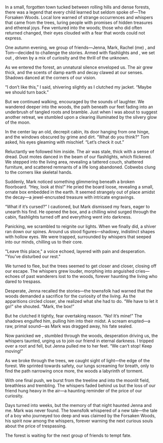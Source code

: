 In a small, forgotten town tucked between rolling hills and dense forests, there was a legend that every child learned but seldom spoke of—The Forsaken Woods. Local lore warned of strange occurrences and whispers that came from the trees, luring people with promises of hidden treasures and ethereal joys. Few ventured into the woods; those who did often returned changed, their eyes clouded with a fear that words could not express.

One  autumn evening, we group of friends—Jenna, Mark, Rachel (me) , and Tom—decided to challenge the stories. Armed with flashlights and , we set out , driven by a mix of curiosity and the thrill of the unknown.

As we entered the forest, an unnatural silence enveloped us. The air grew thick, and the scents of damp earth and decay clawed at our senses. Shadows danced at the corners of our vision. 

“I don’t like this,” I said, shivering slightly as I clutched my jacket. “Maybe we should turn back.”

But we continued walking, encouraged by the sounds of laughter. We wandered deeper into the woods, the path beneath our feet fading into an underbrush of tangled roots and bramble. Just when I was about to suggest another retreat, we stumbled upon a clearing illuminated by the silvery glow of the moon.

In the center lay an old, decrepit cabin, its door hanging from one hinge, and the windows obscured by grime and dirt. “What do you think?” Tom asked, his eyes gleaming with mischief. “Let’s check it out.”

Reluctantly we followed him inside. The air was stale, thick with a sense of dread. Dust motes danced in the beam of our flashlights, which flickered. We stepped into the living area, revealing a tattered couch, shattered furniture, and scattered remnants of a life long abandoned. Cobwebs clung to the corners like skeletal hands.

Suddenly, Mark noticed something glimmering beneath a broken floorboard. “Hey, look at this!” He pried the board loose, revealing a small, ornate box embedded in the earth. It seemed strangely out of place amidst the decay—a jewel-encrusted treasure with intricate engravings.

“What if it’s cursed?” I cautioned, but Mark dismissed my fears, eager to unearth his find. He opened the box, and a chilling  wind surged through the cabin,   flashlights turned off and everything went into darkness.

Panicking, we scrambled to reignite our lights. When we finally did, a shiver ran down our spines. Around us stood figures—shadowy, indistinct shapes with hollow eyes. We were trapped, surrounded by whispers that seeped into our  minds, chilling us to their core.

"Leave this place," a voice echoed, layered with pain and desperation. "You’ve disturbed our rest."

We turned to flee, but the trees seemed to get closer and closer, closing off our escape. The whispers grew louder, morphing into anguished cries—echoes of past wanderers lost to the woods, forever haunting the living who dared to trespass.

Desperate, Jenna recalled the stories—the townsfolk had warned that the woods demanded a sacrifice for the curiosity of the living. As the apparitions circled closer, she realized what she had to do. “We have to let it go!” she shouted. “Mark, the box!”

But he clutched it tightly, fear overtaking reason. “No! It’s mine!” The shadows engulfed him, pulling him into their midst. A scream erupted—a raw, primal sound—as Mark was dragged away, his fate sealed.

Now panicked we , stumbled through the woods, desperation driving us, the whispers taunted, urging us to join our friend in eternal darkness. I tripped over a root and fell, but Jenna pulled me to her feet. “We can’t stop! Keep moving!”

As we broke through the trees, we caught sight of light—the edge of the forest. We sprinted towards safety, our lungs screaming for breath, only to find the path narrowing once more, the woods a labyrinth of torment.

With one final push, we burst from the treeline and into the moonlit field, breathless and trembling. The whispers faded behind us but the loss of our friend hung heavy in the air—a haunting reminder of the price of our curiosity. 

Days turned into weeks, but the memory of that night haunted Jenna and me. Mark was never found. The townsfolk whispered of a new tale—the tale of a boy who journeyed too deep and was claimed by the Forsaken Woods, his spirit now among the whispers, forever warning the next curious souls about the price of trespassing.

The forest is waiting for the next group of friends  to tempt fate.
